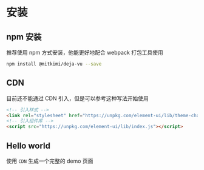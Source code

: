 # 安装

## npm 安装

推荐使用 npm 方式安装，他能更好地配合 webpack 打包工具使用

```bash
npm install @mitkimi/deja-vu --save
```

## CDN
目前还不能通过 CDN 引入，但是可以参考这种写法开始使用
```html
<!-- 引入样式 -->
<link rel="stylesheet" href="https://unpkg.com/element-ui/lib/theme-chalk/index.css">
<!-- 引入组件库 -->
<script src="https://unpkg.com/element-ui/lib/index.js"></script>
```

## Hello world

使用 `CDN` 生成一个完整的 demo 页面